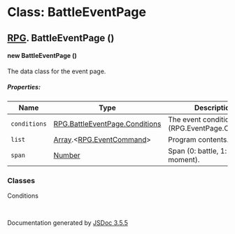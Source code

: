 # Class: BattleEventPage

## [RPG](RPG.md).  BattleEventPage ()

#### new BattleEventPage ()

The data class for the event page.

##### Properties:

| Name | Type | Description |
| --- | --- | --- |
| `conditions` | [RPG.BattleEventPage.Conditions](RPG.BattleEventPage.Conditions.md) | The event condition (RPG.EventPage.Condition). |
| `list` | [Array](Array.md).<[RPG.EventCommand](RPG.EventCommand.md)> | Program contents. |
| `span` | [Number](Number.md) | Span (0: battle, 1: turn, 2: moment). |

<dl>
</dl>

### Classes

<dl>
                    <dt><a>Conditions</a></dt>
                    <dd></dd>
                </dl>


 <br>

  Documentation generated by [JSDoc 3.5.5](https://github.com/jsdoc3/jsdoc)
